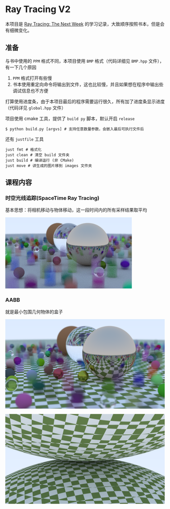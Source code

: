 # Ray Tracing V2

本项目是 [Ray Tracing: The Next Week](https://raytracing.github.io/books/RayTracingTheNextWeek.html) 的学习记录，大致顺序按照书本，但是会有细微变化。

## 准备

与书中使用的 `PPM` 格式不同，本项目使用 `BMP` 格式（代码详细见 `BMP.hpp` 文件），有一下几个原因
1.  `PPM` 格式打开有些慢
2.  书本使用重定向命令将输出到文件，这也比较慢，并且如果想在程序中输出些调试信息也不方便

打算使用进度条，由于本项目最后的程序需要运行很久，所有加了进度条显示进度（代码详见 `global.hpp` 文件）

项目使用 cmake 工具，提供了 `build py` 脚本，默认开启 `release`
```shell
$ python build.py [argvs] # 支持任意数量参数，会嵌入最后可执行文件后
```
还有 `justfile` 工具
```shell
just fmt # 格式化
just clean # 清空 build 文件夹
just build # 编译运行 (非 CMake)
just move # 讲生成的图片移到 images 文件夹
```

## 课程内容

### 时空光线追踪(SpaceTime Ray Tracing)

基本思想：将相机移动与物体移动，这一段时间内的所有采样结果取平均

![Alt](images/1.bmp)

### AABB

就是最小包围几何物体的盒子

![Alt](images/2.bmp)

![Alt](images/3.bmp)
